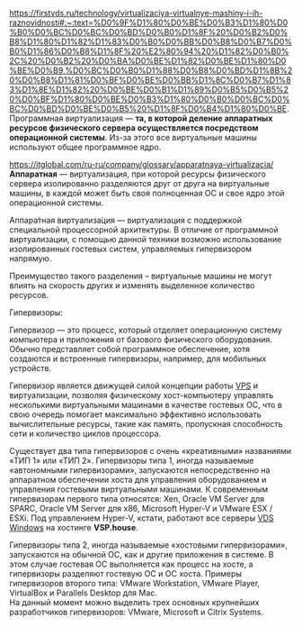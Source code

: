https://firstvds.ru/technology/virtualizaciya-virtualnye-mashiny-i-ih-raznovidnosti#:~:text=%D0%9F%D1%80%D0%BE%D0%B3%D1%80%D0%B0%D0%BC%D0%BC%D0%BD%D0%B0%D1%8F%20%D0%B2%D0%B8%D1%80%D1%82%D1%83%D0%B0%D0%BB%D0%B8%D0%B7%D0%B0%D1%86%D0%B8%D1%8F%20%E2%80%94%20%D1%82%D0%B0%2C%20%D0%B2%20%D0%BA%D0%BE%D1%82%D0%BE%D1%80%D0%BE%D0%B9,%D0%BC%D0%B0%D1%88%D0%B8%D0%BD%D1%8B%20%D0%B8%D1%81%D0%BF%D0%BE%D0%BB%D1%8C%D0%B7%D1%83%D1%8E%D1%82%20%D0%BE%D0%B1%D1%89%D0%B5%D0%B5%20%D0%BF%D1%80%D0%BE%D0%B3%D1%80%D0%B0%D0%BC%D0%BC%D0%BD%D0%BE%D0%B5%20%D1%8F%D0%B4%D1%80%D0%BE.
Программная виртуализация — **та, в которой деление аппаратных ресурсов физического сервера осуществляется посредством операционной системы**. Из-за этого все виртуальные машины используют общее программное ядро.





https://itglobal.com/ru-ru/company/glossary/apparatnaya-virtualizacia/
**Аппаратная** — виртуализация, при которой ресурсы физического сервера изолированно разделяются друг от друга на виртуальные машины, в каждой может быть своя полноценная ОС и свое ядро этой операционной системы.

Аппара́тная виртуализа́ция — виртуализация с поддержкой специальной процессорной архитектуры. В отличие от программной виртуализации, с помощью данной техники возможно использование изолированных гостевых систем, управляемых гипервизором напрямую.

Преимущество такого разделения – виртуальные машины не могут влиять на скорость других и изменять выделенное количество ресурсов.



Гипервизоры:

Гипервизор — это процесс, который отделяет операционную систему компьютера и приложения от базового физического оборудования. Обычно представляет собой программное обеспечение, хотя создаются и встроенные гипервизоры, например, для мобильных устройств.  
  
Гипервизор является движущей силой концепции работы [VPS](https://vps.house/) и виртуализации, позволяя физическому хост-компьютеру управлять несколькими виртуальными машинами в качестве гостевых ОС, что в свою очередь помогает максимально эффективно использовать вычислительные ресурсы, такие как память, пропускная способность сети и количество циклов процессора.

Существует два типа гипервизоров с очень «креативными» названиями «ТИП 1» или «ТИП 2». Гипервизоры типа 1, иногда называемые «автономными гипервизорами», запускаются непосредственно на аппаратном обеспечении хоста для управления оборудованием и управления гостевыми виртуальными машинами. К современным гипервизорам первого типа относятся: Xen, Oracle VM Server для SPARC, Oracle VM Server для x86, Microsoft Hyper-V и VMware ESX / ESXi. Под управлением Hyper-V, кстати, работают все серверы [VDS Windows](https://vps.house/) на хостинге **VSP.house**.  
  
Гипервизоры типа 2, иногда называемые «хостовыми гипервизорами», запускаются на обычной ОС, как и другие приложения в системе. В этом случае гостевая ОС выполняется как процесс на хосте, а гипервизоры разделяют гостевую ОС и ОС хоста. Примеры гипервизоров второго типа: VMware Workstation, VMware Player, VirtualBox и Parallels Desktop для Mac.  
На данный момент можно выделить трех основных крупнейших разработчиков гипервизоров: VMware, Microsoft и Citrix Systems.
